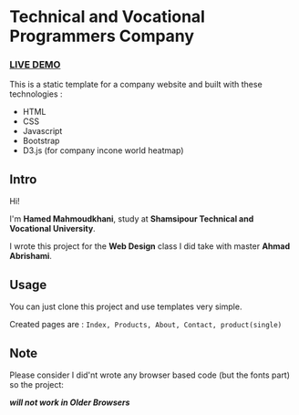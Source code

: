#  Technical and Vocational Programmers Company
### [LIVE DEMO](https://mahcodes.github.io/static-techdevelopers/)
This is a static template for a company website and built with these technologies :
 - HTML
 - CSS
 - Javascript
 - Bootstrap
 - D3.js (for company incone world heatmap)


## Intro
Hi!

I'm **Hamed Mahmoudkhani**, study at **Shamsipour Technical and Vocational University**.

I wrote this project for the **Web Design** class I did take with master **Ahmad Abrishami**.


## Usage
You can just clone this project and use templates very simple.

Created pages are : `Index, Products, About, Contact, product(single)`


## Note
Please consider I did'nt wrote any browser based code (but the fonts part) so the project:

 **_will not work in Older Browsers_**